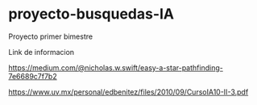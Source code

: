 # proyecto-busquedas-IA
Proyecto primer bimestre

Link de informacion

https://medium.com/@nicholas.w.swift/easy-a-star-pathfinding-7e6689c7f7b2

https://www.uv.mx/personal/edbenitez/files/2010/09/CursoIA10-II-3.pdf
